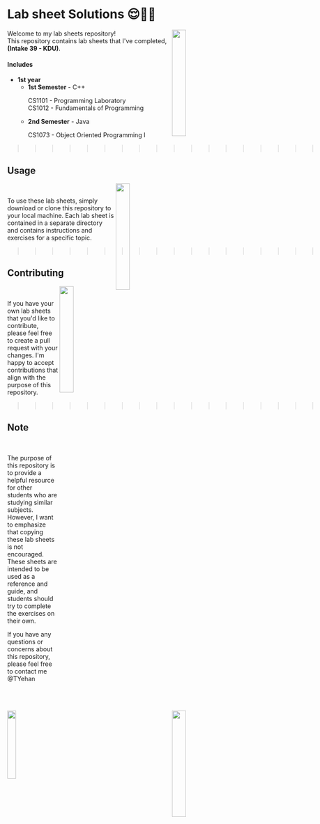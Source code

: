 # Lab sheet Solutions 😌✌🏻

<img src="https://tenor.com/view/fox-cute-happy-smile-gif-13783351.gif" align="right" height="25%" width="25%">

Welcome to my lab sheets repository! <br>This repository contains lab sheets that I've completed, 
<b>(Intake 39 - KDU)</b>.<br> 

#### Includes
<ul>
   <li>
      <b>1st year</b>
      <ul>
         <li><b>1st Semester</b> - C++</li>
            <dl>CS1101 - Programming Laboratory<br>
            CS1012 - Fundamentals of Programming</dl>
         <li><b>2nd Semester</b> - Java</li>
         <dl>CS1073 - Object Oriented Programming I</dl>
      </ul>
   </li>
   <!-- <li>
      <b>2nd year</b>
      <ul>
         <li><b>1st Semester</b></li>
         <li><b>2nd Semester</b></li>
      </ul>
   </li> -->
</ul>   

>>>>>>> >>>>>>> >>>>>>> >>>>>>> >>>>>>> >>>>>>><

## Usage

<img src="https://tenor.com/view/fox-cute-happy-smile-gif-13783351.gif" align="right" height="25%" width="25%"><br>

To use these lab sheets, simply download or clone this repository to your local machine. Each lab sheet is contained in a separate directory and contains instructions and exercises for a specific topic.
>>>>>>> >>>>>>> >>>>>>> >>>>>>> >>>>>>> >>>>>>><

## Contributing

<img src="https://tenor.com/view/fox-cute-happy-smile-gif-13783351.gif" align="right" height="25%" width="25%"><br>

If you have your own lab sheets that you'd like to contribute, please feel free to create a pull request with your changes. I'm happy to accept contributions that align with the purpose of this repository.
>>>>>>> >>>>>>> >>>>>>> >>>>>>> >>>>>>> >>>>>>><

<!-- <img src="https://eportfolio.utm.my/artefact/file/download.php?file=682041&view=171850&embedded=1&text=691127" align="right" height="125px" width="200px"> -->


## Note

<img src="https://tenor.com/view/fox-cute-happy-smile-gif-13783351.gif" align="right" height="25%" width="25%"><br>

The purpose of this repository is to provide a helpful resource for other students who are studying similar subjects. However, I want to emphasize that copying these lab sheets is not encouraged. These sheets are intended to be used as a reference and guide, and students should try to complete the exercises on their own.

If you have any questions or concerns about this repository, please feel free to contact me @TYehan
<br>
<img src="https://tenor.com/view/fox-cute-happy-smile-gif-13783351.gif" align="left" height="20%" width="20%">